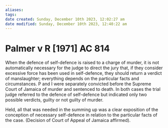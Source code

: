 ```yaml
---
aliases: 
tags: 
date created: Sunday, December 10th 2023, 12:02:27 am
date modified: Sunday, December 10th 2023, 12:40:22 am
---
```


# Palmer v R [1971] AC 814

When the defence of self-defence is raised to a charge of murder, it is not automatically necessary for the judge to direct the jury that, if they consider excessive force has been used in self-defence, they should return a verdict of manslaughter; everything depends on the particular facts and circumstances. P and I were separately convicted before the Supreme Court of Jamaica of murder and sentenced to death. In both cases the trial judge referred to the defence of self-defence but indicated only two possible verdicts, guilty or not guilty of murder.

Held, all that was needed in the summing up was a clear exposition of the conception of necessary self-defence in relation to the particular facts of the case. (Decision of Court of Appeal of Jamaica affirmed).
